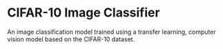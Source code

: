 # CIFAR-10 Image Classifier
An image classification model trained using a transfer learning, computer vision model based on the CIFAR-10 dataset.
